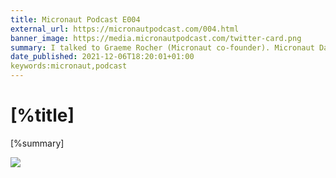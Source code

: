 ```yaml
---
title: Micronaut Podcast E004
external_url: https://micronautpodcast.com/004.html
banner_image: https://media.micronautpodcast.com/twitter-card.png
summary: I talked to Graeme Rocher (Micronaut co-founder). Micronaut Data is a database access toolkit that uses Ahead of Time (AoT) compilation to pre-compute queries for repository interfaces that are then executed by a thin, lightweight runtime layer.
date_published: 2021-12-06T18:20:01+01:00
keywords:micronaut,podcast
---
```


# [%title]

[%summary]

![]([%banner_image])


